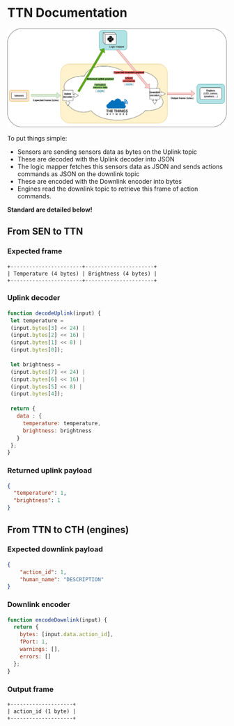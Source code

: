 # TTN Documentation

![](misc/ttn-formatting.png)

To put things simple:
- Sensors are sending sensors data as bytes on the Uplink topic
- These are decoded with the Uplink decoder into JSON
- The logic mapper fetches this sensors data as JSON and sends actions commands as JSON on the downlink topic
- These are encoded with the Downlink encoder into bytes
- Engines read the downlink topic to retrieve this frame of action commands.

__Standard are detailed below!__

## From SEN to TTN

### Expected frame

```
+-----------------------+----------------------+
| Temperature (4 bytes) | Brightness (4 bytes) |
+-----------------------+----------------------+
```

### Uplink decoder

```js
function decodeUplink(input) {
 let temperature =
 (input.bytes[3] << 24) |
 (input.bytes[2] << 16) |
 (input.bytes[1] << 8) |
 (input.bytes[0]);
 
 let brightness =
 (input.bytes[7] << 24) |
 (input.bytes[6] << 16) |
 (input.bytes[5] << 8) |
 (input.bytes[4]);
 
 return {
   data : {
     temperature: temperature,
     brightness: brightness
   }
 };
}
```

### Returned uplink payload

```json
{
  "temperature": 1,
  "brightness": 1
}
```

## From TTN to CTH (engines)

### Expected downlink payload

```json
{
    "action_id": 1,
    "human_name": "DESCRIPTION"
}
```

### Downlink encoder

```js
function encodeDownlink(input) {
  return {
    bytes: [input.data.action_id],
    fPort: 1,
    warnings: [],
    errors: []
  };
}
```

### Output frame

```
+--------------------+
| action_id (1 byte) |
+--------------------+
```
